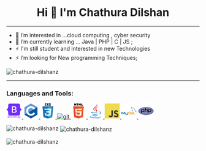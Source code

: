 <h1 align="center">Hi 👋  I'm Chathura Dilshan</h1>
<hr>

- 👀 I’m interested in ...cloud computing , cyber security
- 🌱 I’m currently learning ... Java | PHP | C | JS ;
- ⚡  I'm still student and interested in new Technologies
- ⚡ I’m looking for New programming Techniques;

<p align="left"> <img src="https://komarev.com/ghpvc/?username=chathura-dilshanz&label=Profile%20views&color=0e75b6&style=flat" alt="chathura-dilshanz" /> </p>




<hr>
<h3 align="left">Languages and Tools:</h3>
<p align="left"> <a href="https://getbootstrap.com" target="_blank" rel="noreferrer"> <img src="https://raw.githubusercontent.com/devicons/devicon/master/icons/bootstrap/bootstrap-plain-wordmark.svg" alt="bootstrap" width="40" height="40"/> </a> <a href="https://www.cprogramming.com/" target="_blank" rel="noreferrer"> <img src="https://raw.githubusercontent.com/devicons/devicon/master/icons/c/c-original.svg" alt="c" width="40" height="40"/> </a> <a href="https://www.w3schools.com/css/" target="_blank" rel="noreferrer"> <img src="https://raw.githubusercontent.com/devicons/devicon/master/icons/css3/css3-original-wordmark.svg" alt="css3" width="40" height="40"/> </a> <a href="https://git-scm.com/" target="_blank" rel="noreferrer"> <img src="https://www.vectorlogo.zone/logos/git-scm/git-scm-icon.svg" alt="git" width="40" height="40"/> </a> <a href="https://www.w3.org/html/" target="_blank" rel="noreferrer"> <img src="https://raw.githubusercontent.com/devicons/devicon/master/icons/html5/html5-original-wordmark.svg" alt="html5" width="40" height="40"/> </a> <a href="https://www.java.com" target="_blank" rel="noreferrer"> <img src="https://raw.githubusercontent.com/devicons/devicon/master/icons/java/java-original.svg" alt="java" width="40" height="40"/> </a> <a href="https://developer.mozilla.org/en-US/docs/Web/JavaScript" target="_blank" rel="noreferrer"> <img src="https://raw.githubusercontent.com/devicons/devicon/master/icons/javascript/javascript-original.svg" alt="javascript" width="40" height="40"/> </a> <a href="https://www.mysql.com/" target="_blank" rel="noreferrer"> <img src="https://raw.githubusercontent.com/devicons/devicon/master/icons/mysql/mysql-original-wordmark.svg" alt="mysql" width="40" height="40"/> </a> <a href="https://www.php.net" target="_blank" rel="noreferrer"> <img src="https://raw.githubusercontent.com/devicons/devicon/master/icons/php/php-original.svg" alt="php" width="40" height="40"/> </a> </p>

<p><img align="left" src="https://github-readme-stats.vercel.app/api/top-langs?username=chathura-dilshanz&show_icons=true&locale=en&layout=compact" alt="chathura-dilshanz" /></p>

<p>&nbsp;<img align="center" src="https://github-readme-stats.vercel.app/api?username=chathura-dilshanz&show_icons=true&locale=en" alt="chathura-dilshanz" /></p>

<p><img align="center" src="https://github-readme-streak-stats.herokuapp.com/?user=chathura-dilshanz&" alt="chathura-dilshanz" /></p>
